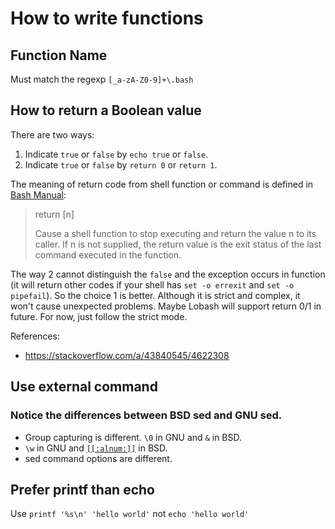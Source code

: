 # How to write functions

## Function Name

Must match the regexp `[_a-zA-Z0-9]+\.bash`

## How to return a Boolean value

There are two ways:

1. Indicate `true` or `false` by `echo true` or `false`.
2. Indicate `true` or `false` by `return 0` or `return 1`.

The meaning of return code from shell function or command is defined in [Bash Manual](https://www.gnu.org/software/bash/manual/bash.html#index-return):

> return [n]
>
> Cause a shell function to stop executing and return the value n to its caller. If n is not supplied, the return value is the exit status of the last command executed in the function.

The way 2 cannot distinguish the `false` and the exception occurs in function (it will return other codes if your shell has `set -o errexit` and `set -o pipefail`).
So the choice 1 is better.
Although it is strict and complex, it won't cause unexpected problems.
Maybe Lobash will support return 0/1 in future. For now, just follow the strict mode.

References:

- https://stackoverflow.com/a/43840545/4622308

## Use external command

### Notice the differences between BSD sed and GNU sed.

- Group capturing is different. `\0` in GNU and `&` in BSD.
- `\w` in GNU and [`[[:alnum:]]`](https://www.freebsd.org/cgi/man.cgi?query=re_format&sektion=7&apropos=0&manpath=FreeBSD+12.0-RELEASE+and+Ports) in BSD.
- sed command options are different.

## Prefer printf than echo

Use `printf '%s\n' 'hello world'` not `echo 'hello world'`
